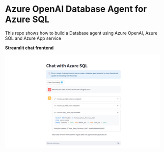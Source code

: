 # Azure OpenAI Database Agent for Azure SQL

This repo shows how to build a Database agent using Azure OpenAI, Azure SQL and Azure App service

**Streamlit chat frontend**

![Image](images/screenshot.png)
